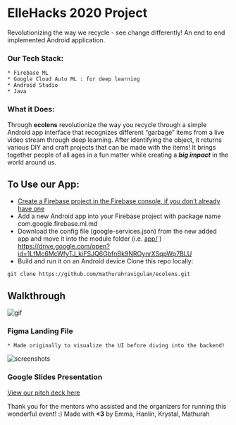 # ElleHacks 2020 Project
Revolutionizing the way we recycle - see change differently! 
An end to end implemented Android application. 

### Our Tech Stack:
	* Firebase ML
	* Google Cloud Auto ML : for deep learning
	* Android Studio 
	* Java 

### What it Does:
Through **ecolens** revolutionize the way you recycle through a simple Android app interface that recognizes different “garbage” items from a live video stream through deep learning. After identifying the object, it returns various DIY and craft projects that can be made with the items! It brings together people of all ages in a fun matter while creating a **_big impact_** in the world around us. 

## To Use our App: 
* [Create a Firebase project in the Firebase console, if you don’t already have one](https://firebase.google.com/docs/android/setup) 
* Add a new Android app into your Firebase project with package name com.google.firebase.ml.md
* Download the config file (google-services.json) from the new added app and move it into the module folder (i.e.  [app/](https://github.com/hanlinc27/ecolens/blob/master/app) )
https://drive.google.com/open?id=1LfMc6McWfyTJ_kiFSJQ6GbfnBk9NROynrXSqpWp7BLU
* Build and run it on an Android device
Clone this repo locally: 
```
git clone https://github.com/mathurahravigulan/ecolens.git
```

## Walkthrough
![gif](ecolens.gif)


### Figma Landing File 
	* Made originally to visualize the UI before diving into the backend! 

![screenshots](https://user-images.githubusercontent.com/19617248/73609896-f756d100-459f-11ea-9b6b-dd07fa4e110b.png)


### Google Slides Presentation
[View our pitch deck here](https://docs.google.com/presentation/d/1LfMc6McWfyTJ_kiFSJQ6GbfnBk9NROynrXSqpWp7BLU/edit?usp=sharing)


Thank you for the mentors who assisted and the organizers for running this wonderful event! :) 
Made with **<3** by Emma, Hanlin, Krystal, Mathurah
